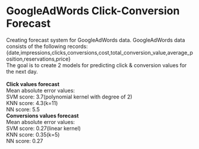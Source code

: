 # GoogleAdWords Click-Conversion Forecast
Creating forecast system for GoogleAdWords data. GoogleAdWords data consists of the following records: </br>
{date,impressions,clicks,conversions,cost,total_conversion_value,average_position,reservations,price}</br>
The goal is to create 2 models for predicting click & conversion values for the next day.</br></br>
<b>Click values forecast</b></br>
Mean absolute error values:</br>
SVM score: 3.7(polynomial kernel with degree of 2)</br>
KNN score: 4.3(k=11)</br>
NN score: 5.5</br> 
<b>Conversions values forecast</b></br>
Mean absolute error values:</br>
SVM score: 0.27(linear kernel)</br>
KNN score: 0.35(k=5)</br>
NN score: 0.27</br> 




